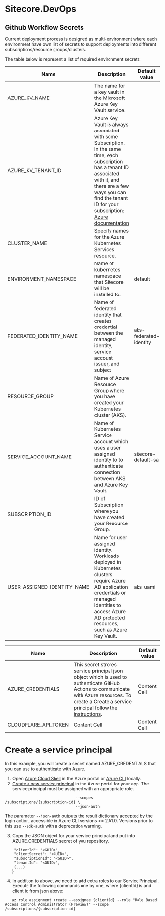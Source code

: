 # Sitecore.DevOps

## Github Workflow Secrets

Current deployment process is designed as multi-environment where each environment have own list of secrets to support deployments into different subscriptions/resource groups/clusters.

The table below is represent a list of required environment secrets:

| Name  | Description | Default value |
| ------------- | ------------- | ------------- |
| AZURE_KV_NAME  | The name for a key vault in the Microsoft Azure Key Vault service.  |   |
| AZURE_KV_TENANT_ID  | Azure Key Vault is always associated with some Subscription. In the same time, each subscription has a tenant ID associated with it, and there are a few ways you can find the tenant ID for your subscription: [Azure documentation](https://learn.microsoft.com/en-us/azure/active-directory/fundamentals/how-to-find-tenant) |   |
| CLUSTER_NAME  | Specify names for the Azure Kubernetes Services resource.  |  |
| ENVIRONMENT_NAMESPACE  | Name of kubernetes namespace that Sitecore will be installed to. | default  |
| FEDERATED_IDENTITY_NAME  | Name of federated identity that creates credential between the managed identity, service account issuer, and subject  | aks-federated-identity  |
| RESOURCE_GROUP  | Name of Azure Resource Group where you have created your Kubernetes cluster (AKS). |  |
| SERVICE_ACCOUNT_NAME  | Name of Kubernetes Service account which uses a user assigned identity to to authenticate connection between AKS and Azure Key Vault. | sitecore-default-sa  |
| SUBSCRIPTION_ID  | ID of Subscription where you have created your Resource Group. |   |
| USER_ASSIGNED_IDENTITY_NAME  | Name for user assigned identity. Workloads deployed in Kubernetes clusters require Azure AD application credentials or managed identities to access Azure AD protected resources, such as Azure Key Vault.  | aks_uami  |



| Name  | Description | Default value |
| ------------- | ------------- | ------------- |
| AZURE_CREDENTIALS  | This secret strores service principal json object which is used to authenticate GitHub Actions to communicate with Azure resources. To create a Create a service principal follow the [instructions](README.md#create-a-service-principal).  | Content Cell  |
| CLOUDFLARE_API_TOKEN  | Content Cell  | Content Cell  |

# Create a service principal

In this example, you will create a secret named AZURE_CREDENTIALS that you can use to authenticate with Azure.

1. Open [Azure Cloud Shell](https://learn.microsoft.com/en-us/azure/cloud-shell/overview) in the Azure portal or [Azure CLI](https://learn.microsoft.com/en-us/cli/azure/install-azure-cli) locally.
2. [Create a new service principal](https://learn.microsoft.com/en-us/cli/azure/create-an-azure-service-principal-azure-cli) in the Azure portal for your app. The service principal must be assigned with an appropriate role.
   
```az ad sp create-for-rbac --name "myApp" --role contributor \
                                --scopes  /subscriptions/{subscription-id} \
                                --json-auth
```

The parameter `--json-auth` outputs the result dictionary accepted by the login action, accessible in Azure CLI versions >= 2.51.0. Versions prior to this use `--sdk-auth` with a deprecation warning.

3. Copy the JSON object for your service principal and put into AZURE_CREDENTIALS secret of you repository.


```{
    "clientId": "<GUID>",
    "clientSecret": "<GUID>",
    "subscriptionId": "<GUID>",
    "tenantId": "<GUID>",
    (...)
   }
```

4. In addition to above, we need to add extra roles to our Service Principal. Execute the following commands one by one, where {clientId} is and client id from json above:

```az role assignment create --assignee {clientId} --role "Key Vault Administrator" --scope  /subscriptions/{subscription-id}
   az role assignment create --assignee {clientId} --role "Role Based Access Control Administrator (Preview)" --scope  /subscriptions/{subscription-id}
```
